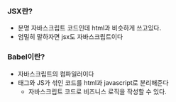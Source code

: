 ### JSX란?
- 분명 자바스크립트 코드인데 html과 비슷하게 쓰고있다.
- 엄밀히 말하자면 jsx도 자바스크립트이다

### Babel이란?
- 자바스크립트의 컴파일러이다
- 태그와 JS가 섞인 코드를 html과 javascript로 분리해준다
  - 자바스크립트 코드로 비즈니스 로직을 작성할 수 있다.